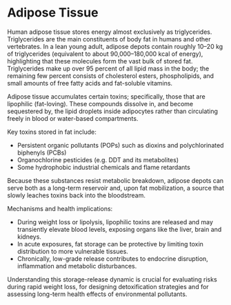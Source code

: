 # Adipose Tissue #

Human adipose tissue stores energy almost exclusively as triglycerides. Triglycerides are the main constituents of body fat in humans and other vertebrates. In a lean young adult, adipose depots contain roughly 10–20 kg of triglycerides (equivalent to about 90,000–180,000 kcal of energy), highlighting that these molecules form the vast bulk of stored fat. Triglycerides make up over 95 percent of all lipid mass in the body; the remaining few percent consists of cholesterol esters, phospholipids, and small amounts of free fatty acids and fat-soluble vitamins.

Adipose tissue accumulates certain toxins; specifically, those that are lipophilic (fat-loving). These compounds dissolve in, and become sequestered by, the lipid droplets inside adipocytes rather than circulating freely in blood or water-based compartments.

Key toxins stored in fat include:  
- Persistent organic pollutants (POPs) such as dioxins and polychlorinated biphenyls (PCBs)  
- Organochlorine pesticides (e.g. DDT and its metabolites)  
- Some hydrophobic industrial chemicals and flame retardants  

Because these substances resist metabolic breakdown, adipose depots can serve both as a long-term reservoir and, upon fat mobilization, a source that slowly leaches toxins back into the bloodstream.

Mechanisms and health implications:  
- During weight loss or lipolysis, lipophilic toxins are released and may transiently elevate blood levels, exposing organs like the liver, brain and kidneys.  
- In acute exposures, fat storage can be protective by limiting toxin distribution to more vulnerable tissues.  
- Chronically, low-grade release contributes to endocrine disruption, inflammation and metabolic disturbances.  

Understanding this storage-release dynamic is crucial for evaluating risks during rapid weight loss, for designing detoxification strategies and for assessing long-term health effects of environmental pollutants.

